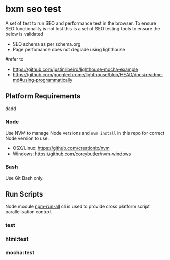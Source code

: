 # bxm seo test

A set of test to run SEO and performance test in the browser.
To ensure SEO functionality is not lost this is a set of SEO testing tools to ensure the below is validated

* SEO schema as per schema.org
* Page perfomance does not degrade using lighthouse


#refer to 
* https://github.com/justinribeiro/lighthouse-mocha-example
* https://github.com/googlechrome/lighthouse/blob/HEAD/docs/readme.md#using-programmatically

## Platform Requirements
dadd
### Node
Use NVM to manage Node versions and `nvm install` in this repo for correct Node version to use.

- OSX/Linux: https://github.com/creationix/nvm
- Windows: https://github.com/coreybutler/nvm-windows

### Bash

Use Git Bash only.

## Run Scripts

Node module [npm-run-all](https://github.com/mysticatea/npm-run-all) cli is used to provide cross platform script parallelisation control.

### test

### html:test

### mocha:test
